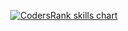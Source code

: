 <p align="center">
  <a href="https://profile.codersrank.io/user/alimgiray" target="_blank">
    <img src="https://skills-chart.nolimits4web.workers.dev/?username=alimgiray&skills=Go,JavaScript,TypeScript,Vue,CSS,HTML,Python&width=820" alt="CodersRank skills chart"/>
  </a>
</p>
